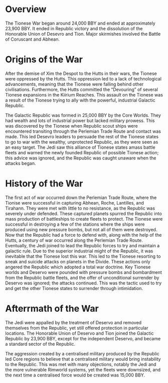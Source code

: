 # Overview

The Tionese War began around 24,000 BBY and ended at approximately 23,900 BBY.
It ended in Republic victory and the dissolution of the Honorable Union of Desevro and Tion.
Major skirmishes involved the Battle of Coruscant and Abhean.

# Origins of the War

After the demise of Xim the Despot to the Hutts in their wars, the Tionese were oppressed by the Hutts.
This oppression led to a lack of technological advancements, meaning that the Tionese were falling behind other civilisations.
Furthermore, the Hutts committed the “Devouring” of several Tionese expansions in the Kiirium Reaches.
This assault on the Tionese was a result of the Tionese trying to ally with the powerful, industrial Galactic Republic.

The Galactic Republic was formed in 25,000 BBY by the Core Worlds.
They had wealth and lots of industrial power but lacked military prowess.
This was discovered by the Tionese when Republic scout ships were encountered transiting through the Perlemian Trade Route and contact was made.
This led Desevro leaders to persuade the rest of the Tionese states to go to war with the wealthy, unprotected Republic, as they were seen as an easy target.
The Jedi saw this alliance of Tionese states amass battle fleets and warned the newly founded Republic of possible Tionese action; this advice was ignored, and the Republic was caught unaware when the attacks began.

# History of the War

The first act of war occurred down the Perlemian Trade Route, where the Tionise were successful in capturing Abhean, Roche, Lantilles, and Tirahann.
They were met with little to no resistance, as the Republic was severely under defended.
These captured planets spurred the Republic into mass production of battleships to create fleets to protect.
The Tionese were successful in destroying a few of the stations where the ships were produced using new pressure bombs, but not all of them were destroyed.
Now that the Republic had a force to defend with, along with the help of the Hutts, a century of war occurred along the Perlemian Trade Route.
Eventually, the Jedi joined to lead the Republic forces to try and maintain a galactic rule.
Due to the superior industrial might of the Republic, it was inevitable that the Tionese lost this war.
This led to the Tionese resorting to sneak and suicide attacks on planets in the Divide.
These actions only angered the Republic which adopted a total war doctrine.
Key Tionese worlds and Deservo were pounded with pressure bombs and bombardment from the Republic battle fleets, and the offer of unconditional surrender by Deservo was ignored; the attacks continued.
This was the tactic used to try and get the other Tionese states to surrender through intimidation.

# Afterrmath of the War

The Jedi were appalled by the treatment of Deservo and removed themselves from the Republic, yet still offered protection in particular locations.
The Honorable Union of Deservo and Tion joined the Galactic Republic by 23,900 BBY, except for the independent Deservo, and became a standard sector of the Republic.

The aggression created by a centralised military produced by the Republic led Core regions to believe that a centralised military would bring instability to the Republic.
This was met with many objections, notably the Jedi and the more vulnerable Rimworld systems, yet the fleets were downsized, and the next time a centralised force would be created was 15,000 BBY.
